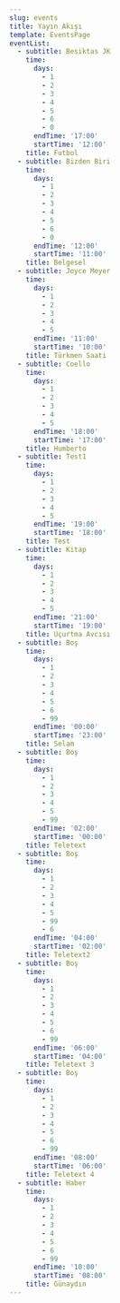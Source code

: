 ```yaml
---
slug: events
title: Yayın Akışı
template: EventsPage
eventList:
  - subtitle: Besiktas JK
    time:
      days:
        - 1
        - 2
        - 3
        - 4
        - 5
        - 6
        - 0
      endTime: '17:00'
      startTime: '12:00'
    title: Futbol
  - subtitle: Bizden Biri
    time:
      days:
        - 1
        - 2
        - 3
        - 4
        - 5
        - 6
        - 0
      endTime: '12:00'
      startTime: '11:00'
    title: Belgesel
  - subtitle: Joyce Meyer
    time:
      days:
        - 1
        - 2
        - 3
        - 4
        - 5
      endTime: '11:00'
      startTime: '10:00'
    title: Türkmen Saati
  - subtitle: Coello
    time:
      days:
        - 1
        - 2
        - 3
        - 4
        - 5
      endTime: '18:00'
      startTime: '17:00'
    title: Humberto
  - subtitle: Test1
    time:
      days:
        - 1
        - 2
        - 3
        - 4
        - 5
      endTime: '19:00'
      startTime: '18:00'
    title: Test
  - subtitle: Kitap
    time:
      days:
        - 1
        - 2
        - 3
        - 4
        - 5
      endTime: '21:00'
      startTime: '19:00'
    title: Uçurtma Avcısı
  - subtitle: Boş
    time:
      days:
        - 1
        - 2
        - 3
        - 4
        - 5
        - 6
        - 99
      endTime: '00:00'
      startTime: '23:00'
    title: Selam
  - subtitle: Boş
    time:
      days:
        - 1
        - 2
        - 3
        - 4
        - 5
        - 99
      endTime: '02:00'
      startTime: '00:00'
    title: Teletext
  - subtitle: Boş
    time:
      days:
        - 1
        - 2
        - 3
        - 4
        - 5
        - 99
        - 6
      endTime: '04:00'
      startTime: '02:00'
    title: Teletext2
  - subtitle: Boş
    time:
      days:
        - 1
        - 2
        - 3
        - 4
        - 5
        - 6
        - 99
      endTime: '06:00'
      startTime: '04:00'
    title: Teletext 3
  - subtitle: Boş
    time:
      days:
        - 1
        - 2
        - 3
        - 4
        - 5
        - 6
        - 99
      endTime: '08:00'
      startTime: '06:00'
    title: Teletext 4
  - subtitle: Haber
    time:
      days:
        - 1
        - 2
        - 3
        - 4
        - 5
        - 6
        - 99
      endTime: '10:00'
      startTime: '08:00'
    title: Günaydın
---
```


